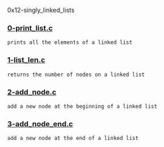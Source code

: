 0x12-singly_linked_lists

### [0-print_list.c](./0-print_list.c)
```
prints all the elements of a linked list
```


### [1-list_len.c](./1-list_len.c)
```
returns the number of nodes on a linked list
```


### [2-add_node.c](./2-add_node.c)
```
add a new node at the beginning of a linked list
```


### [3-add_node_end.c](./3-add_node_end.c)
```
add a new node at the end of a linked list
```



